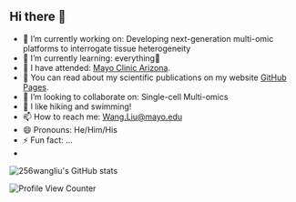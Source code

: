 ## Hi there 👋

- 🔭 I’m currently working on: Developing next-generation multi-omic platforms to interrogate tissue heterogeneity
- 🌱 I’m currently learning: everything🤣
- 🏫 I have attended: [Mayo Clinic Arizona](https://www.mayoclinic.org/patient-visitor-guide/arizona).
- 📜 You can read about my scientific publications on my website [GitHub Pages](https://256wangliu.github.io/).
- 👯 I’m looking to collaborate on: Single-cell Multi-omics
- 💬 I like hiking and swimming!
- 📫 How to reach me: Wang.Liu@mayo.edu
- 😄 Pronouns: He/Him/His
- ⚡ Fun fact: ...
- 
![256wangliu's GitHub stats](https://github-readme-stats.vercel.app/api?username=256wangliu&show_icons=true&theme=highcontrast)

![Profile View Counter](https://komarev.com/ghpvc/?username=256wangliu)

